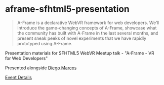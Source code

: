 # aframe-sfhtml5-presentation

> A-Frame is a declarative WebVR framework for web developers. We'll introduce
the game-changing concepts of A-Frame, showcase what the community has built
with A-Frame in the last several months, and present sneak peeks of novel
experiments that we have rapidly prototyped using A-Frame.

Presentation materials for SFHTML5 WebVR Meetup talk - "A-Frame - VR for Web Developers"

Presented alongside [Diego Marcos](https://twitter.com/dmarcos)

[Event Details](https://www.meetup.com/sfhtml5/events/230072340/)
